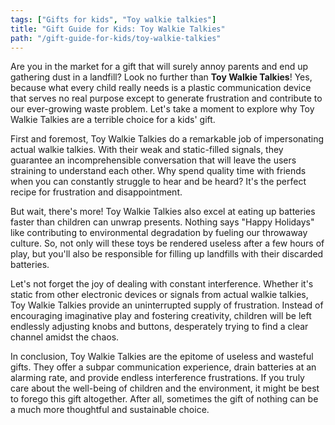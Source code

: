 ```yaml
---
tags: ["Gifts for kids", "Toy walkie talkies"]
title: "Gift Guide for Kids: Toy Walkie Talkies"
path: "/gift-guide-for-kids/toy-walkie-talkies"
---
```


Are you in the market for a gift that will surely annoy parents and end up gathering dust in a landfill? Look no further than **Toy Walkie Talkies**! Yes, because what every child really needs is a plastic communication device that serves no real purpose except to generate frustration and contribute to our ever-growing waste problem. Let's take a moment to explore why Toy Walkie Talkies are a terrible choice for a kids' gift.

First and foremost, Toy Walkie Talkies do a remarkable job of impersonating actual walkie talkies. With their weak and static-filled signals, they guarantee an incomprehensible conversation that will leave the users straining to understand each other. Why spend quality time with friends when you can constantly struggle to hear and be heard? It's the perfect recipe for frustration and disappointment.

But wait, there's more! Toy Walkie Talkies also excel at eating up batteries faster than children can unwrap presents. Nothing says "Happy Holidays" like contributing to environmental degradation by fueling our throwaway culture. So, not only will these toys be rendered useless after a few hours of play, but you'll also be responsible for filling up landfills with their discarded batteries. 

Let's not forget the joy of dealing with constant interference. Whether it's static from other electronic devices or signals from actual walkie talkies, Toy Walkie Talkies provide an uninterrupted supply of frustration. Instead of encouraging imaginative play and fostering creativity, children will be left endlessly adjusting knobs and buttons, desperately trying to find a clear channel amidst the chaos.

In conclusion, Toy Walkie Talkies are the epitome of useless and wasteful gifts. They offer a subpar communication experience, drain batteries at an alarming rate, and provide endless interference frustrations. If you truly care about the well-being of children and the environment, it might be best to forego this gift altogether. After all, sometimes the gift of nothing can be a much more thoughtful and sustainable choice.